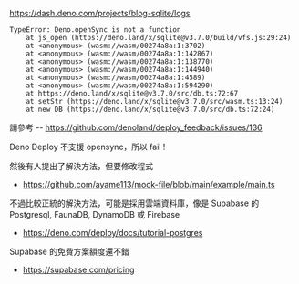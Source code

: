 https://dash.deno.com/projects/blog-sqlite/logs

```
TypeError: Deno.openSync is not a function
    at js_open (https://deno.land/x/sqlite@v3.7.0/build/vfs.js:29:24)
    at <anonymous> (wasm://wasm/00274a8a:1:3702)
    at <anonymous> (wasm://wasm/00274a8a:1:142867)
    at <anonymous> (wasm://wasm/00274a8a:1:138770)
    at <anonymous> (wasm://wasm/00274a8a:1:144940)
    at <anonymous> (wasm://wasm/00274a8a:1:4589)
    at <anonymous> (wasm://wasm/00274a8a:1:594290)
    at https://deno.land/x/sqlite@v3.7.0/src/db.ts:72:67
    at setStr (https://deno.land/x/sqlite@v3.7.0/src/wasm.ts:13:24)
    at new DB (https://deno.land/x/sqlite@v3.7.0/src/db.ts:72:24)
```

請參考 -- https://github.com/denoland/deploy_feedback/issues/136

Deno Deploy 不支援 opensync，所以 fail !

然後有人提出了解決方法，但要修改程式

* https://github.com/ayame113/mock-file/blob/main/example/main.ts

不過比較正統的解決方法，可能是採用雲端資料庫，像是 Supabase 的 Postgresql, FaunaDB, DynamoDB 或 Firebase

* https://deno.com/deploy/docs/tutorial-postgres
 
Supabase 的免費方案額度還不錯

* https://supabase.com/pricing
